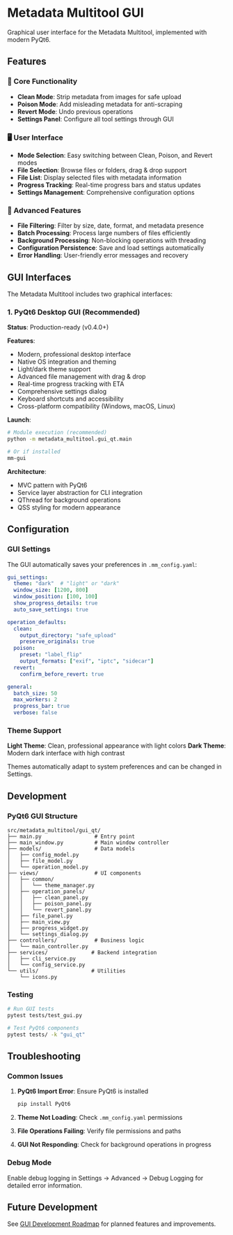 # Metadata Multitool GUI

Graphical user interface for the Metadata Multitool, implemented with modern PyQt6.

## Features

### 🎯 Core Functionality
- **Clean Mode**: Strip metadata from images for safe upload
- **Poison Mode**: Add misleading metadata for anti-scraping
- **Revert Mode**: Undo previous operations
- **Settings Panel**: Configure all tool settings through GUI

### 🖥️ User Interface
- **Mode Selection**: Easy switching between Clean, Poison, and Revert modes
- **File Selection**: Browse files or folders, drag & drop support
- **File List**: Display selected files with metadata information
- **Progress Tracking**: Real-time progress bars and status updates
- **Settings Management**: Comprehensive configuration options

### 🔧 Advanced Features
- **File Filtering**: Filter by size, date, format, and metadata presence
- **Batch Processing**: Process large numbers of files efficiently
- **Background Processing**: Non-blocking operations with threading
- **Configuration Persistence**: Save and load settings automatically
- **Error Handling**: User-friendly error messages and recovery

## GUI Interfaces

The Metadata Multitool includes two graphical interfaces:

### 1. PyQt6 Desktop GUI (Recommended)

**Status**: Production-ready (v0.4.0+)

**Features**:
- Modern, professional desktop interface
- Native OS integration and theming
- Light/dark theme support
- Advanced file management with drag & drop
- Real-time progress tracking with ETA
- Comprehensive settings dialog
- Keyboard shortcuts and accessibility
- Cross-platform compatibility (Windows, macOS, Linux)

**Launch**:
```bash
# Module execution (recommended)
python -m metadata_multitool.gui_qt.main

# Or if installed
mm-gui
```

**Architecture**:
- MVC pattern with PyQt6
- Service layer abstraction for CLI integration
- QThread for background operations
- QSS styling for modern appearance

<!-- Legacy Tkinter GUI has been removed as of v0.4.x. -->

## Configuration

### GUI Settings

The GUI automatically saves your preferences in `.mm_config.yaml`:

```yaml
gui_settings:
  theme: "dark"  # "light" or "dark"
  window_size: [1200, 800]
  window_position: [100, 100]
  show_progress_details: true
  auto_save_settings: true

operation_defaults:
  clean:
    output_directory: "safe_upload"
    preserve_originals: true
  poison:
    preset: "label_flip"
    output_formats: ["exif", "iptc", "sidecar"]
  revert:
    confirm_before_revert: true

general:
  batch_size: 50
  max_workers: 2
  progress_bar: true
  verbose: false
```

### Theme Support

**Light Theme**: Clean, professional appearance with light colors
**Dark Theme**: Modern dark interface with high contrast

Themes automatically adapt to system preferences and can be changed in Settings.

## Development

### PyQt6 GUI Structure

```
src/metadata_multitool/gui_qt/
├── main.py                 # Entry point
├── main_window.py          # Main window controller
├── models/                 # Data models
│   ├── config_model.py
│   ├── file_model.py
│   └── operation_model.py
├── views/                  # UI components
│   ├── common/
│   │   └── theme_manager.py
│   ├── operation_panels/
│   │   ├── clean_panel.py
│   │   ├── poison_panel.py
│   │   └── revert_panel.py
│   ├── file_panel.py
│   ├── main_view.py
│   ├── progress_widget.py
│   └── settings_dialog.py
├── controllers/            # Business logic
│   └── main_controller.py
├── services/              # Backend integration
│   ├── cli_service.py
│   └── config_service.py
└── utils/                 # Utilities
    └── icons.py
```

### Testing

```bash
# Run GUI tests
pytest tests/test_gui.py

# Test PyQt6 components
pytest tests/ -k "gui_qt"
```

## Troubleshooting

### Common Issues

1. **PyQt6 Import Error**: Ensure PyQt6 is installed
   ```bash
   pip install PyQt6
   ```

2. **Theme Not Loading**: Check `.mm_config.yaml` permissions

3. **File Operations Failing**: Verify file permissions and paths

4. **GUI Not Responding**: Check for background operations in progress

### Debug Mode

Enable debug logging in Settings → Advanced → Debug Logging for detailed error information.

## Future Development

See [GUI Development Roadmap](development/GUI_DEVELOPMENT_ROADMAP.md) for planned features and improvements.
